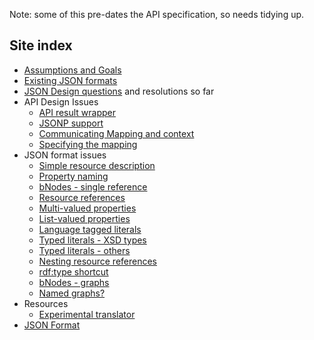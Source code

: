 Note: some of this pre-dates the API specification, so needs tidying up.

## Site index ##
  * [Assumptions and Goals](AssumptionsAndGoals.md)
  * [Existing JSON formats](JSONFormats.md)
  * [JSON Design questions](DesignQuestions.md) and resolutions so far
  * API Design Issues
    * [API result wrapper](DI_API_wrapper.md)
    * [JSONP support](DI_JSONP.md)
    * [Communicating Mapping and context](DI_mapping.md)
    * [Specifying the mapping](DI_mapping_spec.md)
  * JSON format issues
    * [Simple resource description](DI_simple_resource.md)
    * [Property naming](DI_property_naming.md)
    * [bNodes - single reference](DI_bnodes_singeref.md)
    * [Resource references](DI_resource_ref.md)
    * [Multi-valued properties](DI_multivalued_props.md)
    * [List-valued properties](DI_listvalued_props.md)
    * [Language tagged literals](DI_langtagged_literals.md)
    * [Typed literals - XSD types](DI_typed_literals_xsd.md)
    * [Typed literals - others](DI_typed_literals_other.md)
    * [Nesting resource references](DI_nesting_resource_refs.md)
    * [rdf:type shortcut](DI_type_shortcut.md)
    * [bNodes - graphs](DI_bnodes_graph.md)
    * [Named graphs?](DI_named_graphs.md)
  * Resources
    * [Experimental translator](DI_expimental_translator.md)
  * [JSON Format](JSONFormat.md)